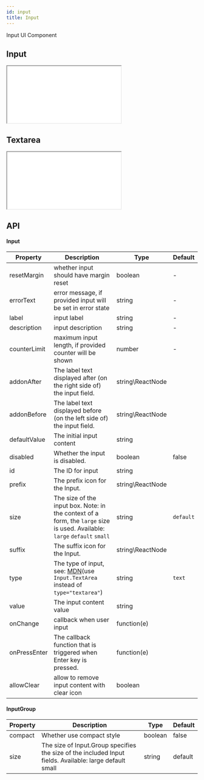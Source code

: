 ```yaml
---
id: input
title: Input
---
```


Input UI Component

## Input

<iframe src="/storybook-static/iframe.html?id=components-input--input"></iframe>

## Textarea

<iframe src="/storybook-static/iframe.html?id=components-input--textarea"></iframe>

## API

#### Input

| Property     | Description                                                                                                                                                        | Type             | Default   |
| ------------ | ------------------------------------------------------------------------------------------------------------------------------------------------------------------ | ---------------- | --------- |
| resetMargin  | whether input should have margin reset                                                                                                                             | boolean          | -         |
| errorText    | error message, if provided input will be set in error state                                                                                                        | string           | -         |
| label        | input label                                                                                                                                                        | string           | -         |
| description  | input description                                                                                                                                                  | string           | -         |
| counterLimit | maximum input length, if provided counter will be shown                                                                                                            | number           | -         |
| addonAfter   | The label text displayed after (on the right side of) the input field.                                                                                             | string\ReactNode |           |
| addonBefore  | The label text displayed before (on the left side of) the input field.                                                                                             | string\ReactNode |           |
| defaultValue | The initial input content                                                                                                                                          | string           |           |
| disabled     | Whether the input is disabled.                                                                                                                                     | boolean          | false     |
| id           | The ID for input                                                                                                                                                   | string           |           |
| prefix       | The prefix icon for the Input.                                                                                                                                     | string\ReactNode |           |
| size         | The size of the input box. Note: in the context of a form, the `large` size is used. Available: `large` `default` `small`                                          | string           | `default` |
| suffix       | The suffix icon for the Input.                                                                                                                                     | string\ReactNode |           |
| type         | The type of input, see: [MDN](https://developer.mozilla.org/docs/Web/HTML/Element/input#Form_%3Cinput%3E_types)(use `Input.TextArea` instead of `type="textarea"`) | string           | `text`    |
| value        | The input content value                                                                                                                                            | string           |           |
| onChange     | callback when user input                                                                                                                                           | function(e)      |           |
| onPressEnter | The callback function that is triggered when Enter key is pressed.                                                                                                 | function(e)      |           |
| allowClear   | allow to remove input content with clear icon                                                                                                                      | boolean          |           |

#### InputGroup

| Property | Description                                                                                             | Type    | Default |
| -------- | ------------------------------------------------------------------------------------------------------- | ------- | ------- |
| compact  | Whether use compact style                                                                               | boolean | false	 |
| size     | The size of Input.Group specifies the size of the included Input fields. Available: large default small | string  | default |
